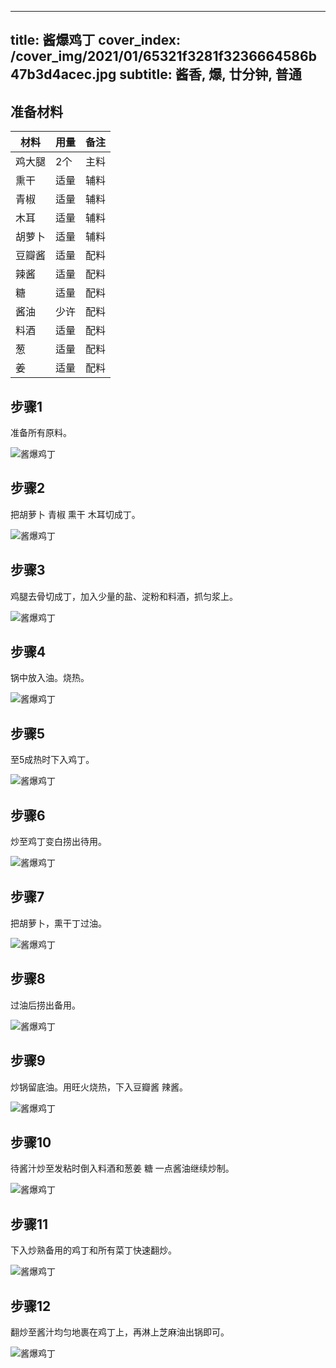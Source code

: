 
---
title: 酱爆鸡丁
cover_index: /cover_img/2021/01/65321f3281f3236664586b47b3d4acec.jpg
subtitle: 酱香, 爆, 廿分钟, 普通
---

## 准备材料

| 材料     | 用量 | 备注|
| ------- | ----- | --- |
| 鸡大腿 | 2个| 主料 |
| 熏干 | 适量| 辅料 |
| 青椒 | 适量| 辅料 |
| 木耳 | 适量| 辅料 |
| 胡萝卜 | 适量| 辅料 |
| 豆瓣酱 | 适量| 配料 |
| 辣酱 | 适量| 配料 |
| 糖 | 适量| 配料 |
| 酱油 | 少许| 配料 |
| 料酒 | 适量| 配料 |
| 葱 | 适量| 配料 |
| 姜 | 适量| 配料 |

## 步骤1

准备所有原料。

![酱爆鸡丁](https://i8.meishichina.com/attachment/recipe/201010/201010181523356.jpg?x-oss-process=style/p320) 

## 步骤2

把胡萝卜 青椒 熏干 木耳切成丁。

![酱爆鸡丁](https://i8.meishichina.com/attachment/recipe/201010/201010181523431.jpg?x-oss-process=style/p320) 

## 步骤3

鸡腿去骨切成丁，加入少量的盐、淀粉和料酒，抓匀浆上。

![酱爆鸡丁](https://i8.meishichina.com/attachment/recipe/201010/201010181523536.jpg?x-oss-process=style/p320) 

## 步骤4

锅中放入油。烧热。

![酱爆鸡丁](https://i8.meishichina.com/attachment/recipe/201010/201010181524036.jpg?x-oss-process=style/p320) 

## 步骤5

至5成热时下入鸡丁。

![酱爆鸡丁](https://i8.meishichina.com/attachment/recipe/201010/201010181524206.jpg?x-oss-process=style/p320) 

## 步骤6

炒至鸡丁变白捞出待用。

![酱爆鸡丁](https://i8.meishichina.com/attachment/recipe/201010/201010181524260.jpg?x-oss-process=style/p320) 

## 步骤7

把胡萝卜，熏干丁过油。

![酱爆鸡丁](https://i8.meishichina.com/attachment/recipe/201010/201010181524371.jpg?x-oss-process=style/p320) 

## 步骤8

过油后捞出备用。

![酱爆鸡丁](https://i8.meishichina.com/attachment/recipe/201010/201010181524478.jpg?x-oss-process=style/p320) 

## 步骤9

炒锅留底油。用旺火烧热，下入豆瓣酱 辣酱。

![酱爆鸡丁](https://i8.meishichina.com/attachment/recipe/201010/201010181524567.jpg?x-oss-process=style/p320) 

## 步骤10

待酱汁炒至发粘时倒入料酒和葱姜 糖 一点酱油继续炒制。

![酱爆鸡丁](https://i8.meishichina.com/attachment/recipe/201010/201010181525043.jpg?x-oss-process=style/p320) 

## 步骤11

下入炒熟备用的鸡丁和所有菜丁快速翻炒。

![酱爆鸡丁](https://i8.meishichina.com/attachment/recipe/201010/201010181525187.jpg?x-oss-process=style/p320) 

## 步骤12

翻炒至酱汁均匀地裹在鸡丁上，再淋上芝麻油出锅即可。

![酱爆鸡丁](https://i8.meishichina.com/attachment/recipe/201010/201010181525261.jpg?x-oss-process=style/p320) 


